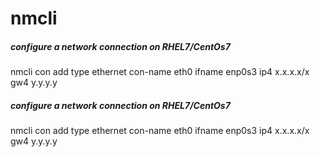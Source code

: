 # nmcli

##### configure a network connection on RHEL7/CentOs7

   nmcli  con add type ethernet con-name eth0 ifname enp0s3 ip4 x.x.x.x/x gw4 y.y.y.y

##### configure a network connection on RHEL7/CentOs7

   nmcli  con add type ethernet con-name eth0 ifname enp0s3 ip4 x.x.x.x/x gw4 y.y.y.y
